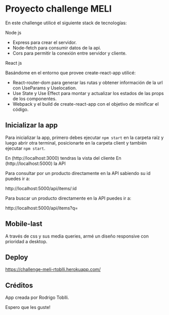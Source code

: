 # Proyecto challenge MELI

En este challenge utilicé el siguiente stack de tecnologías:

Node js

* Express para crear el servidor.
* Node-fetch para consumir datos de la api.
* Cors para permitir la conexión entre servidor y cliente.

React js

Basándome en el entorno que provee create-react-app utilicé:

* React-router-dom para generar las rutas y obtener información de la url con UseParams y Uselocation.
* Use State y Use Effect para montar y actualizar los estados de las props de los componentes.
* Webpack y el build de create-react-app con el objetivo de minificar el código.


## Inicializar la app

Para inicializar la app, primero debes ejecutar `npm start` en la carpeta raíz y luego abrir otra terminal,
posicionarte en la carpeta client y también ejecutar `npm start`.

En (http://localhost:3000) tendras la vista del cliente
En (http://localhost:5000) la API

Para consultar por un producto directamente en la API sabiendo su id puedes ir a:

http://localhost:5000/api/items/:id

Para buscar un producto directamente en la API puedes ir a:

http://localhost:5000/api/items?q=

## Mobile-last

A través de css y sus media queries, armé un diseño responsive con prioridad a desktop.

## Deploy

 https://challenge-meli-rtoblli.herokuapp.com/


## Créditos

App creada por Rodrigo Toblli.

Espero que les guste!
